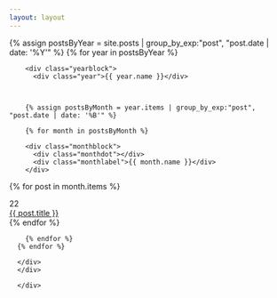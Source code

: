 ```yaml
---
layout: layout
---
```





<div class="content">
<div class="timeline">
  {% assign postsByYear = site.posts | group_by_exp:"post", "post.date | date: '%Y'" %}
      {% for year in postsByYear %}



        <div class="yearblock">
          <div class="year">{{ year.name }}</div>



        {% assign postsByMonth = year.items | group_by_exp:"post", "post.date | date: '%B'" %}

        {% for month in postsByMonth %}

        <div class="monthblock">
          <div class="monthdot"></div>
          <div class="monthlabel">{{ month.name }}</div>
        </div>

  {% for post in month.items %}
        <div class="divider"></div>
        <div class="postblock">
          <div class="daylabel">22</div>
          <div class="posttitle"><a href="{{ post.url | prepend:'/blog' }}">{{ post.title }}</a></div>
        </div>
          {% endfor %}


        {% endfor %}
      {% endfor %}

      </div>
      </div>

      </div>
